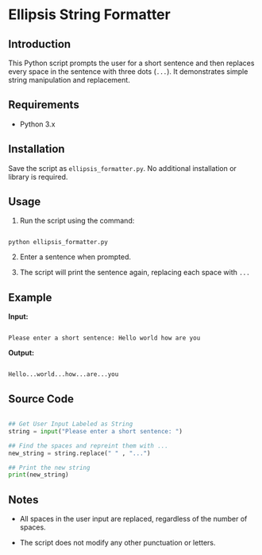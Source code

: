 # Ellipsis String Formatter 

## Introduction

This Python script prompts the user for a short sentence and then replaces every space in the sentence with three dots (`...`). It demonstrates simple string manipulation and replacement.

## Requirements

- Python 3.x

## Installation

Save the script as `ellipsis_formatter.py`. No additional installation or library is required.

## Usage

1. Run the script using the command:

```

python ellipsis_formatter.py

```

2. Enter a sentence when prompted.

3. The script will print the sentence again, replacing each space with `...`

## Example

**Input:**

```

Please enter a short sentence: Hello world how are you

```

**Output:**

```

Hello...world...how...are...you

```

## Source Code

```python

## Get User Input Labeled as String
string = input("Please enter a short sentence: ")

## Find the spaces and repreint them with ...
new_string = string.replace(" " , "...")

## Print the new string
print(new_string)
```

## Notes

- All spaces in the user input are replaced, regardless of the number of spaces.

- The script does not modify any other punctuation or letters.
